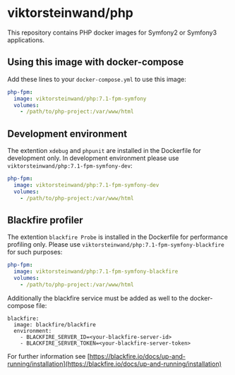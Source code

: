 # viktorsteinwand/php

This repository contains PHP docker images for Symfony2 or Symfony3 applications.

## Using this image with docker-compose

Add these lines to your `docker-compose.yml` to use this image:  

```yml
php-fpm:
  image: viktorsteinwand/php:7.1-fpm-symfony
  volumes:
    - /path/to/php-project:/var/www/html
```

## Development environment

The extention `xdebug` and `phpunit` are installed in the Dockerfile for development only. In development environment please use `viktorsteinwand/php:7.1-fpm-symfony-dev`:  

```yml
php-fpm:
  image: viktorsteinwand/php:7.1-fpm-symfony-dev
  volumes:
    - /path/to/php-project:/var/www/html
```

## Blackfire profiler

The extention `blackfire Probe` is installed in the Dockerfile for performance profiling only. Please use `viktorsteinwand/php:7.1-fpm-symfony-blackfire` for such purposes:  

```yml
php-fpm:
  image: viktorsteinwand/php:7.1-fpm-symfony-blackfire
  volumes:
    - /path/to/php-project:/var/www/html
```

Additionally the blackfire service must be added as well to the docker-compose file:

```
blackfire:
  image: blackfire/blackfire
  environment:
    - BLACKFIRE_SERVER_ID=<your-blackfire-server-id>
    - BLACKFIRE_SERVER_TOKEN=<your-blackfire-server-token>
```

For further information see [https://blackfire.io/docs/up-and-running/installation](https://blackfire.io/docs/up-and-running/installation)
